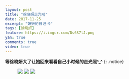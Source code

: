 ```yaml
---
layout: post
title: "徐晓妍走光啦"
date: 2017-11-25
excerpt: "妍妍的日记-9"
tags: [徐晓妍]
feature: https://i.imgur.com/Ds6S7lJ.png
yan: true
comments: true
video: true
---
```


**等徐晓妍大了让她回来看看自己小时候的走光照^_^**
{: .notice}
<figure>
    <a href="{{ site.staticUrl }}/yanyan/image/xz1.jpg"><img src="{{ site.staticUrl }}/yanyan/image/xz1.jpg" /></a>
	<a href="{{ site.staticUrl }}/yanyan/image/xz2.jpg"><img src="{{ site.staticUrl }}/yanyan/image/xz2.jpg" /></a>
	<a href="{{ site.staticUrl }}/yanyan/image/xz3.jpg"><img src="{{ site.staticUrl }}/yanyan/image/xz3.jpg" /></a>
</figure>